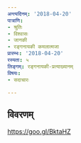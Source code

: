 ```yaml
---
अन्त्यदिनम्: '2018-04-20'
पात्राणि:
- श्रुतिः
- विश्वासः
- जानकी
- रङ्गनायकी कमलात्मजा
प्रारम्भः: '2018-04-20'
रस्यता: ५
लिङ्गम्: रङ्गनायकी-प्रत्याख्यानम्
विषयः:
- सदाचारः

---
```


## विवरणम्
https://goo.gl/BktaHZ

